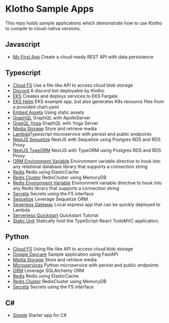 # Klotho Sample Apps
This repo holds sample applications which demonstrate how to use Klotho to compile to cloud-native versions.

## Javascript
- [My First App](./js-my-first-app/) Create a cloud-ready REST API with data persistence

## Typescript
- [Cloud FS](./ts-cloudfs) Use a file-like API to access cloud blob storage
- [Discord](./ts-discordjs) A discord bot deployable by Klotho
- [EKS](./ts-eks) Creates and deploys services to EKS Fargate
- [EKS Helm](./ts-eks-helm) EKS example app, but also generates K8s resource files from a provided chart.yaml
- [Embed Assets](./ts-embed_assets) Using static assets
- [GraphQL](./ts-graphql) GraphQL with ApolloServer
- [GrapQL Yoga](./ts-graphql-yoga) GraphQL with Yoga Server
- [Media Storage](./ts-media-storage) Store and retrieve media
- [Lambda](./ts-ms-lambda)Typescript microservice with persist and public endpoints
- [NestJS Sequelize](./ts-nestjs-sequelize) NestJS with Sequelize using Postgres RDS and RDS Proxy
- [NextJS TypeORM](./ts-nextjs-typeorm) NextJS with TypeORM using Postgres RDS and RDS Proxy
- [ORM Environment Variable](./ts-orm-environment-variable-directive) Environment variable directive to hook into any relational database library that supports a connection string
- [Redis](./ts-redis) Redis using ElasticCache
- [Redis Cluster](./ts-redis-cluster) RedisCluster using MemoryDB
- [Redis Environment Variable](./ts-redis-env-var-directive) Environment variable directive to hook into any Redis library that supports a connection string
- [Secrets](./ts-secrets) Secrets using the FS interface
- [Sequelize](./ts-sequelize) Leverage Sequelize ORM
- [Severless Gateway](./ts-serverless-gateway) Local express app that can be quickly deployed to Lambda
- [Serverless Quickstart](./ts-serverless-quickstart) Quickstart Tutorial
- [Static Unit](./ts-static-unit) Statically host the TypeScript-React TodoMVC application.

## Python
- [Cloud FS](./py-cloudfs) Using file-like API to access cloud blob storage
- [Doggie Daycare](./py-doggie-daycare) Sample application using FastAPI
- [Media Storage](./py-media-storage) Store and retrieve media
- [Microservices](./py-microservices) Python microservice with persist and public endpoints
- [ORM](./py-orm) Leverage SQLAlchemy ORM
- [Redis](./py-redis) Redis using ElasticCache
- [Redis Cluster](./py-redis-cluster) RedisCluster using MemoryDB
- [Secrets](./py-secrets) Secrets using the FS interface


## C#
- [Simple](./cs-simple) Starter app for C#